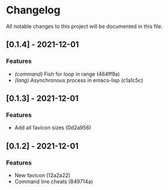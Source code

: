 # Changelog

All notable changes to this project will be documented in this file.

## [0.1.4] - 2021-12-01

### Features

- *(command)* Fish for loop in range (464ff9a)
- *(lang)* Asynchronous process in emacs-lisp (c1a1c5c)

## [0.1.3] - 2021-12-01

### Features
- Add all favicon sizes (0d2a956)


## [0.1.2] - 2021-12-01

### Features
- New favicon (12a2a22)
- Command line cheats (849714a)


